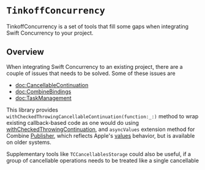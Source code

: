 # ``TinkoffConcurrency``

TinkoffConcurrency is a set of tools that fill some gaps when integrating Swift Concurrency to your project.

## Overview

When integrating Swift Concurrency to an existing project, there are a couple of issues that needs to be solved.
Some of these issues are

- <doc:CancellableContinuation>
- <doc:CombineBindings>
- <doc:TaskManagement>

This library provides ``withCheckedThrowingCancellableContinuation(function:_:)`` method to wrap existing
callback-based code as one would do using 
 [withCheckedThrowingContinuation](https://developer.apple.com/documentation/swift/withcheckedthrowingcontinuation(function:_:)),
and `asyncValues` extension method for Combine [Publisher](https://developer.apple.com/documentation/combine/publisher), which reflects
Apple's [values](https://developer.apple.com/documentation/swift/result/publisher-swift.struct/values-7yerq) behavior, but is available
on older systems.

Supplementary tools like ``TCCancellablesStorage`` could also be useful, if a group of cancellable operations needs to be treated like
a single cancellable
